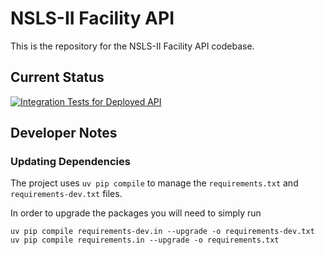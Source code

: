 # NSLS-II Facility API

This is the repository for the NSLS-II Facility API codebase. 

## Current Status

[![Integration Tests for Deployed API](https://github.com/NSLS2/nsls2api/actions/workflows/test-production-deployment.yml/badge.svg)](https://github.com/NSLS2/nsls2api/actions/workflows/test-production-deployment.yml)

## Developer Notes 



### Updating Dependencies

The project uses `uv pip compile` to manage the `requirements.txt` and `requirements-dev.txt` files. 

In order to upgrade the packages you will need to simply run 

```
uv pip compile requirements-dev.in --upgrade -o requirements-dev.txt
uv pip compile requirements.in --upgrade -o requirements.txt
```

